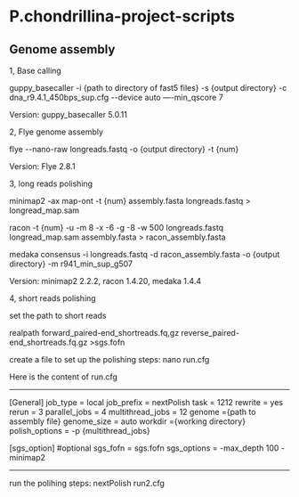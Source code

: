 # P.chondrillina-project-scripts

## Genome assembly

1, Base calling

guppy_basecaller -i {path to directory of fast5 files} -s {output directory} -c dna_r9.4.1_450bps_sup.cfg --device auto —-min_qscore 7

Version: guppy_basecaller 5.0.11

2, Flye genome assembly

flye --nano-raw longreads.fastq -o {output directory} -t {num}

Version: Flye 2.8.1

3, long reads polishing 

minimap2 -ax map-ont -t {num} assembly.fasta longreads.fastq > longread_map.sam

racon -t {num} -u -m 8 -x -6 -g -8 -w 500 longreads.fastq longread_map.sam assembly.fasta > racon_assembly.fasta

medaka consensus -i longreads.fastq -d racon_assembly.fasta -o {output directory} -m r941_min_sup_g507

Version: minimap2 2.2.2, racon 1.4.20, medaka 1.4.4

4, short reads polishing

set the path to short reads

realpath forward_paired-end_shortreads.fq,gz reverse_paired-end_shortreads.fq.gz >sgs.fofn

create a file to set up the polishing steps:
nano run.cfg

Here is the content of run.cfg
***********************************************
[General]
job_type = local
job_prefix = nextPolish
task = 1212
rewrite = yes
rerun = 3
parallel_jobs = 4
multithread_jobs = 12
genome ={path to assembly file}
genome_size = auto
workdir ={working directory}
polish_options = -p {multithread_jobs}

[sgs_option] #optional
sgs_fofn = sgs.fofn
sgs_options = -max_depth 100 -minimap2
***********************************************
run the polihing steps:
nextPolish run2.cfg
